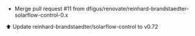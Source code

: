 - Merge pull request #11 from dfigus/renovate/reinhard-brandstaedter-solarflow-control-0.x

⬆️ Update reinhard-brandstaedter/solarflow-control to v0.72
